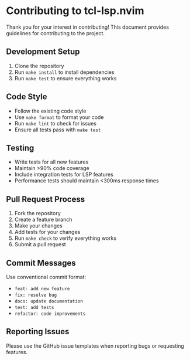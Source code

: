 # Contributing to tcl-lsp.nvim

Thank you for your interest in contributing! This document provides guidelines for contributing to the project.

## Development Setup

1. Clone the repository
2. Run `make install` to install dependencies
3. Run `make test` to ensure everything works

## Code Style

- Follow the existing code style
- Use `make format` to format your code
- Run `make lint` to check for issues
- Ensure all tests pass with `make test`

## Testing

- Write tests for all new features
- Maintain >90% code coverage
- Include integration tests for LSP features
- Performance tests should maintain <300ms response times

## Pull Request Process

1. Fork the repository
2. Create a feature branch
3. Make your changes
4. Add tests for your changes
5. Run `make check` to verify everything works
6. Submit a pull request

## Commit Messages

Use conventional commit format:

- `feat: add new feature`
- `fix: resolve bug`
- `docs: update documentation`
- `test: add tests`
- `refactor: code improvements`

## Reporting Issues

Please use the GitHub issue templates when reporting bugs or requesting features.
